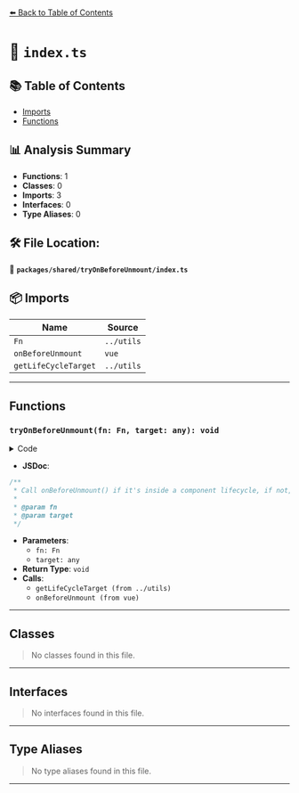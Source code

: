 [⬅️ Back to Table of Contents](../../../index.md)

# 📄 `index.ts`

## 📚 Table of Contents

- [Imports](#imports)
- [Functions](#functions)

## 📊 Analysis Summary

- **Functions**: 1
- **Classes**: 0
- **Imports**: 3
- **Interfaces**: 0
- **Type Aliases**: 0

## 🛠️ File Location:
📂 **`packages/shared/tryOnBeforeUnmount/index.ts`**

## 📦 Imports

| Name | Source |
|------|--------|
| `Fn` | `../utils` |
| `onBeforeUnmount` | `vue` |
| `getLifeCycleTarget` | `../utils` |


---

## Functions

### `tryOnBeforeUnmount(fn: Fn, target: any): void`

<details><summary>Code</summary>

```ts
export function tryOnBeforeUnmount(fn: Fn, target?: any) {
  const instance = getLifeCycleTarget(target)
  if (instance)
    onBeforeUnmount(fn, target)
}
```
</details>

- **JSDoc**:
```ts
/**
 * Call onBeforeUnmount() if it's inside a component lifecycle, if not, do nothing
 *
 * @param fn
 * @param target
 */
```

- **Parameters**:
  - `fn: Fn`
  - `target: any`
- **Return Type**: `void`
- **Calls**:
  - `getLifeCycleTarget (from ../utils)`
  - `onBeforeUnmount (from vue)`

---

## Classes

> No classes found in this file.


---

## Interfaces

> No interfaces found in this file.


---

## Type Aliases

> No type aliases found in this file.


---